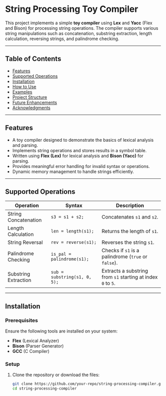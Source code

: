 # String Processing Toy Compiler

This project implements a simple **toy compiler** using **Lex** and **Yacc** (Flex and Bison) for processing string operations. The compiler supports various string manipulations such as concatenation, substring extraction, length calculation, reversing strings, and palindrome checking.

---

## **Table of Contents**

- [Features](#features)
- [Supported Operations](#supported-operations)
- [Installation](#installation)
- [How to Use](#how-to-use)
- [Examples](#examples)
- [Project Structure](#project-structure)
- [Future Enhancements](#future-enhancements)
- [Acknowledgments](#acknowledgments)

---

## **Features**

- A toy compiler designed to demonstrate the basics of lexical analysis and parsing.
- Implements string operations and stores results in a symbol table.
- Written using **Flex (Lex)** for lexical analysis and **Bison (Yacc)** for parsing.
- Provides meaningful error handling for invalid syntax or operations.
- Dynamic memory management to handle strings efficiently.

---

## **Supported Operations**

| **Operation**         | **Syntax**                        | **Description**                                                  |
|------------------------|------------------------------------|------------------------------------------------------------------|
| String Concatenation   | `s3 = s1 + s2;`                   | Concatenates `s1` and `s2`.                                      |
| Length Calculation     | `len = length(s1);`              | Returns the length of `s1`.                                      |
| String Reversal        | `rev = reverse(s1);`             | Reverses the string `s1`.                                        |
| Palindrome Checking    | `is_pal = palindrome(s1);`       | Checks if `s1` is a palindrome (`true` or `false`).              |
| Substring Extraction   | `sub = substring(s1, 0, 5);`     | Extracts a substring from `s1` starting at index `0` to `5`.     |

---

## **Installation**

### **Prerequisites**
Ensure the following tools are installed on your system:

- **Flex** (Lexical Analyzer)
- **Bison** (Parser Generator)
- **GCC** (C Compiler)

### **Setup**

1. Clone the repository or download the files:
   ```bash
   git clone https://github.com/your-repo/string-processing-compiler.git
   cd string-processing-compiler
